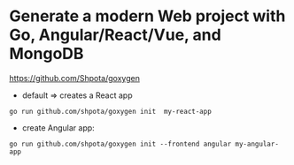 # Generate a modern Web project with Go, Angular/React/Vue, and MongoDB

https://github.com/Shpota/goxygen

- default => creates a React app

`go run github.com/shpota/goxygen init  my-react-app`

- create Angular app:

`go run github.com/shpota/goxygen init --frontend angular my-angular-app`
